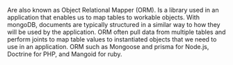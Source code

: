 Are also known as Object Relational Mapper (ORM).
Is a library used in an application that enables us to map tables to workable objects.
With mongoDB, documents are typically structured in a similar way to how they will be used by the application.
ORM often pull data from multiple tables and perform joints to map table values to instantiated objects that we need to use in an application.
ORM such as Mongoose and prisma for Node.js, Doctrine for PHP, and Mangoid for ruby.
